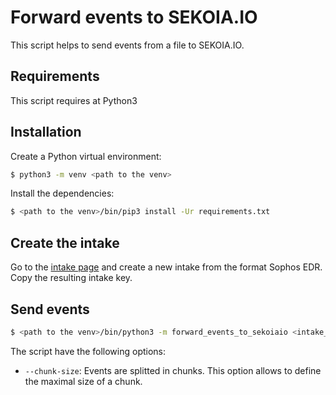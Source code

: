 # Forward events to SEKOIA.IO

This script helps to send events from a file to SEKOIA.IO.


## Requirements

This script requires at Python3 

## Installation

Create a Python virtual environment:

```bash
$ python3 -m venv <path to the venv>
```

Install the dependencies:

```bash
$ <path to the venv>/bin/pip3 install -Ur requirements.txt
```

## Create the intake

Go to the [intake page](https://app.sekoia.io/operations/intakes) and create a new intake from the format Sophos EDR.
Copy the resulting intake key.

## Send events

```bash
$ <path to the venv>/bin/python3 -m forward_events_to_sekoiaio <intake_key> <file containing the events to send>
```

The script have the following options:

- `--chunk-size`: Events are splitted in chunks. This option allows to define the maximal size of a chunk.
